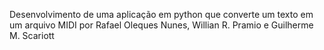 Desenvolvimento de uma aplicação em python que converte um texto em um arquivo MIDI por
Rafael Oleques Nunes, Willian R. Pramio e Guilherme M. Scariott
